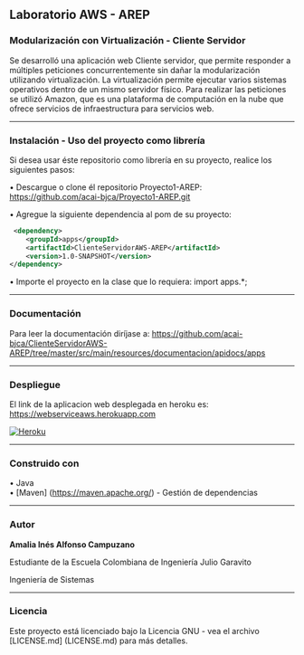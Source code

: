 ## Laboratorio AWS - AREP
### Modularización con Virtualización - Cliente Servidor

Se desarrolló una aplicación web Cliente servidor, que permite responder a múltiples peticiones concurrentemente sin dañar la modularización utilizando virtualización. La virtualización permite ejecutar varios sistemas operativos dentro de un mismo servidor físico.
Para realizar las peticiones se utilizó Amazon, que es una plataforma de computación en la nube que ofrece servicios de infraestructura para servicios web.

___
### Instalación - Uso del proyecto como librería
Si desea usar éste repositorio como librería en su proyecto, realice los siguientes pasos:

• Descargue o clone él repositorio Proyecto1-AREP: <https://github.com/acai-bjca/Proyecto1-AREP.git>

• Agregue la siguiente dependencia al pom de su proyecto:
``` xml
 <dependency>
	<groupId>apps</groupId>
    <artifactId>ClienteServidorAWS-AREP</artifactId>
    <version>1.0-SNAPSHOT</version>
</dependency>
```

• Importe el proyecto en la clase que lo requiera:
import apps.*;

___
### Documentación

Para leer la documentación diríjase a: <https://github.com/acai-bjca/ClienteServidorAWS-AREP/tree/master/src/main/resources/documentacion/apidocs/apps>

___
### Despliegue

El link de la aplicacion web desplegada en heroku es: <https://webserviceaws.herokuapp.com>

[![Heroku](https://www.herokucdn.com/deploy/button.svg)](https://webserviceaws.herokuapp.com)
___
### Construido con

• Java  
• [Maven] (https://maven.apache.org/) - Gestión de dependencias

___
### Autor

**Amalia Inés Alfonso Campuzano** 

Estudiante de la Escuela Colombiana de Ingeniería Julio Garavito

Ingeniería de Sistemas
___
### Licencia

Este proyecto está licenciado bajo la Licencia GNU - vea el archivo [LICENSE.md] (LICENSE.md) para más detalles.

